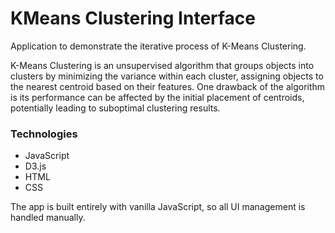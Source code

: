 ﻿# KMeans Clustering Interface
Application to demonstrate the iterative process of K-Means Clustering.  

K-Means Clustering is an unsupervised algorithm that groups objects into clusters by minimizing the variance within each cluster, assigning objects to the nearest centroid based on their features. One drawback of the algorithm is its performance can be affected by the initial placement of centroids, potentially leading to suboptimal clustering results.  



### Technologies
- JavaScript
- D3.js
- HTML
- CSS

The app is built entirely with vanilla JavaScript, so all UI management is handled manually.


